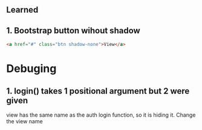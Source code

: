 ## Learned

## 1. Bootstrap button wihout shadow
``` html
<a href="#" class="btn shadow-none">View</a>
```

# Debuging

## 1. login() takes 1 positional argument but 2 were given

view has the same name as the auth login function, so it is hiding it. Change the view name